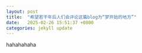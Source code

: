 ```yaml
---
layout: post
title:  "希望若干年后人们会评论这篇blog为“梦开始的地方”"
date:   2025-02-26 15:51:37 +0800
categories: jekyll update
---
```


hahahahaha
